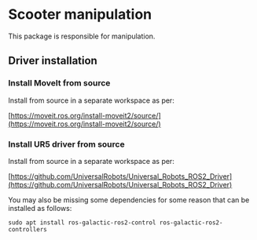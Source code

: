 # Scooter manipulation

This package is responsible for manipulation.

## Driver installation
### Install MoveIt from source
Install from source in a separate workspace as per:

[https://moveit.ros.org/install-moveit2/source/](https://moveit.ros.org/install-moveit2/source/)

### Install UR5 driver from source
Install from source in a separate workspace as per:

[https://github.com/UniversalRobots/Universal_Robots_ROS2_Driver](https://github.com/UniversalRobots/Universal_Robots_ROS2_Driver)

You may also be missing some dependencies for some reason that can be installed as follows:

```
sudo apt install ros-galactic-ros2-control ros-galactic-ros2-controllers 
```